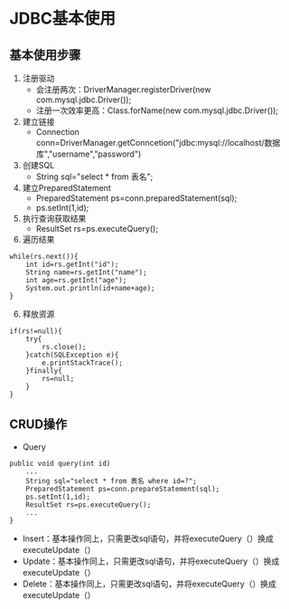 # JDBC基本使用

## 基本使用步骤
1. 注册驱动
   + 会注册两次：DriverManager.registerDriver(new com.mysql.jdbc.Driver());
   + 注册一次效率更高：Class.forName(new com.mysql.jdbc.Driver());
2. 建立链接
   + Connection conn=DriverManager.getConncetion("jdbc:mysql://localhost/数据库","username","password")
3. 创建SQL
   + String sql="select * from 表名";
4. 建立PreparedStatement
   + PreparedStatement ps=conn.preparedStatement(sql);
   + ps.setInt(1,id);
5. 执行查询获取结果   
   + ResultSet rs=ps.executeQuery();
5. 遍历结果
```
while(rs.next()){
    int id=rs.getInt("id");
    String name=rs.getInt("name");
    int age=rs.getInt("age");
    System.out.println(id+name+age);
}
```
6. 释放资源
```
if(rs!=null){
    try{
        rs.close();
    }catch(SQLException e){
        e.printStackTrace();
    }finally{
        rs=null;
    }
}
```
## CRUD操作

+ Query
```
public void query(int id)
    ...
    String sql="select * from 表名 where id=?";
    PreparedStatement ps=conn.prepareStatement(sql);
    ps.setInt(1,id);
    ResultSet rs=ps.executeQuery();
    ...
}
```
+ Insert：基本操作同上，只需更改sql语句，并将executeQuery（）换成executeUpdate（）
+ Update：基本操作同上，只需更改sql语句，并将executeQuery（）换成executeUpdate（）
+ Delete：基本操作同上，只需更改sql语句，并将executeQuery（）换成executeUpdate（）